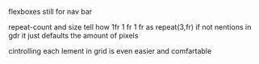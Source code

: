 flexboxes still for nav bar

repeat-count and size tell how 1fr 1 fr 1 fr as repeat(3,fr)
if not nentions in gdr it just defaults the amount of pixels

cintrolling each lement in grid is even easier and
comfartable

